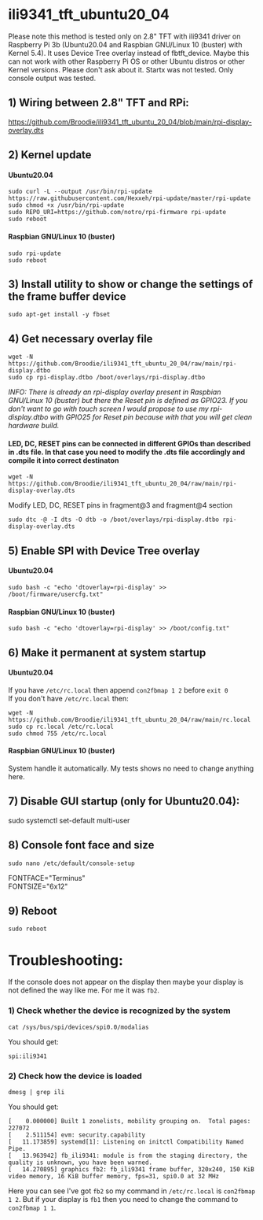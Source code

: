 # ili9341_tft_ubuntu20_04

Please note this method is tested only on 2.8" TFT with ili9341 driver on Raspberry Pi 3b (Ubuntu20.04 and Raspbian GNU/Linux 10 (buster) with Kernel 5.4). It uses Device Tree overlay instead of fbtft_device.
Maybe this can not work with other Raspberry Pi OS or other Ubuntu distros or other Kernel versions. Please don't ask about it.
Startx was not tested. Only console output was tested.

## 1) Wiring between 2.8" TFT and RPi:
https://github.com/Broodie/ili9341_tft_ubuntu_20_04/blob/main/rpi-display-overlay.dts

## 2) Kernel update
#### Ubuntu20.04
```
sudo curl -L --output /usr/bin/rpi-update https://raw.githubusercontent.com/Hexxeh/rpi-update/master/rpi-update
sudo chmod +x /usr/bin/rpi-update
sudo REPO_URI=https://github.com/notro/rpi-firmware rpi-update
sudo reboot
```
#### Raspbian GNU/Linux 10 (buster)
```
sudo rpi-update
sudo reboot
```

## 3) Install utility to show or change the settings of the frame buffer device
```
sudo apt-get install -y fbset
```

## 4) Get necessary overlay file
```
wget -N https://github.com/Broodie/ili9341_tft_ubuntu_20_04/raw/main/rpi-display.dtbo
sudo cp rpi-display.dtbo /boot/overlays/rpi-display.dtbo
```
*INFO: There is already an rpi-display overlay present in Raspbian GNU/Linux 10 (buster) but there the Reset pin is defined as GPIO23. If you don't want to go with touch screen I would propose to use my rpi-display.dtbo with GPIO25 for Reset pin because with that you will get clean hardware build.*

#### LED, DC, RESET pins can be connected in different GPIOs than described in .dts file. In that case you need to modify the .dts file accordingly and compile it into correct destinaton
```
wget -N https://github.com/Broodie/ili9341_tft_ubuntu_20_04/raw/main/rpi-display-overlay.dts
```
Modify LED, DC, RESET pins in fragment@3 and fragment@4 section
```
sudo dtc -@ -I dts -O dtb -o /boot/overlays/rpi-display.dtbo rpi-display-overlay.dts
```

## 5) Enable SPI with Device Tree overlay
#### Ubuntu20.04
```
sudo bash -c "echo 'dtoverlay=rpi-display' >> /boot/firmware/usercfg.txt"
```
#### Raspbian GNU/Linux 10 (buster)
```
sudo bash -c "echo 'dtoverlay=rpi-display' >> /boot/config.txt"
```

## 6) Make it permanent at system startup
#### Ubuntu20.04
If you have `/etc/rc.local` then append `con2fbmap 1 2` before `exit 0`<br>
If you don't have `/etc/rc.local` then:
```
wget -N https://github.com/Broodie/ili9341_tft_ubuntu_20_04/raw/main/rc.local
sudo cp rc.local /etc/rc.local
sudo chmod 755 /etc/rc.local
```
#### Raspbian GNU/Linux 10 (buster)
System handle it automatically. My tests shows no need to change anything here.

## 7) Disable GUI startup (only for Ubuntu20.04):
sudo systemctl set-default multi-user

## 8) Console font face and size
```
sudo nano /etc/default/console-setup
```
FONTFACE="Terminus"<br>
FONTSIZE="6x12"

## 9) Reboot
```
sudo reboot
```

# Troubleshooting:
If the console does not appear on the display then maybe your display is not defined the way like me. For me it was `fb2`.
### 1) Check whether the device is recognized by the system
```
cat /sys/bus/spi/devices/spi0.0/modalias
```
You should get:
```
spi:ili9341
```
### 2) Check how the device is loaded
```
dmesg | grep ili
```
You should get:
```
[    0.000000] Built 1 zonelists, mobility grouping on.  Total pages: 227072
[    2.511154] evm: security.capability
[   11.173859] systemd[1]: Listening on initctl Compatibility Named Pipe.
[   13.963942] fb_ili9341: module is from the staging directory, the quality is unknown, you have been warned.
[   14.270895] graphics fb2: fb_ili9341 frame buffer, 320x240, 150 KiB video memory, 16 KiB buffer memory, fps=31, spi0.0 at 32 MHz
```
Here you can see I've got `fb2` so my command in `/etc/rc.local` is `con2fbmap 1 2`. But if your display is `fb1` then you need to change the command to `con2fbmap 1 1`.
